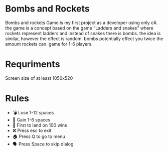 # Bombs and Rockets
Bombs and rockets Game is my first project as a developer using only c#.
the game is a concept based on the game "Ladders and snakes" where rockets represent ladders and instead of snakes there is bombs. the idea is similar, however the effect is random. bombs potentially effect you twice the amount rockets can. game for 1-6 players.

# Requriments
Screen size of at least 1050x520

# Rules
<ul>
            <li> 💣 Lose 1-12 spaces</li>
            <li> 🚀 Gain 1-6 spaces</li>
            <li> 🛬 First to land on 100 wins</li>
            <li> ❌ Press esc to exit </li>
            <li> 🏠 Press Q to go to menu </li>
            <li> 🗣️ Press Space to skip dialog </li>
</ul>
